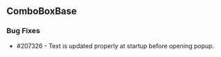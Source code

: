 ## ComboBoxBase

### Bug Fixes

* \#207326 - Text is updated properly at startup before opening popup. 